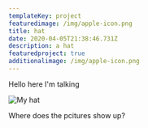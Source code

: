 ```yaml
---
templateKey: project
featuredimage: /img/apple-icon.png
title: hat
date: 2020-04-05T21:38:46.731Z
description: a hat
featuredproject: true
additionalimage: /img/apple-icon.png
---
```

Hello here I'm talking

![](/img/20180510_SRAM-hat-round5.jpg "My hat")

Where does the pcitures show up?
